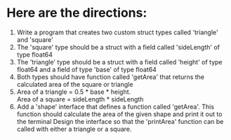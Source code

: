 # Here are the directions:

1. Write a program that creates two custom struct types called 'triangle' and 'square'
2. The 'square' type should be a struct with a field called 'sideLength' of type float64
3. The 'triangle' type should be a struct with a field called 'height' of type float64 and a field of type 'base' of type float64
4. Both types should have function called 'getArea' that returns the calculated area of the square or triangle
5. Area of a triangle = 0.5 * base * height. </br>
Area of a square = sideLength * sideLength
6. Add a 'shape' interface that defines a function called 'getArea'.  This function should calculate the area of the given shape and print it out to the terminal Design the interface so that the 'printArea' function can be called with either a triangle or a square.
